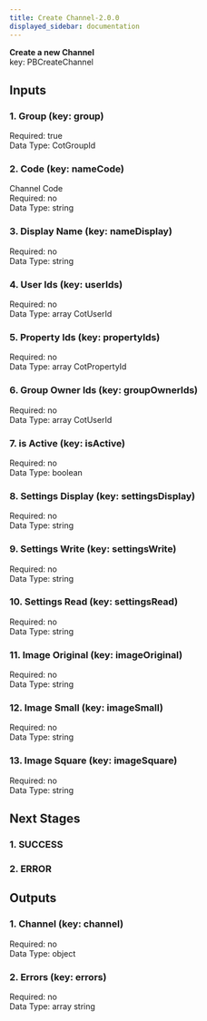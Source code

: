 ```yaml
---  
title: Create Channel-2.0.0  
displayed_sidebar: documentation  
---  
```

  
**Create a new Channel**  
key: PBCreateChannel  
## Inputs  
### 1. Group (key: group)  
  
Required: true  
Data Type: CotGroupId   
### 2. Code (key: nameCode)  
Channel Code  
Required: no  
Data Type: string   
### 3. Display Name (key: nameDisplay)  
  
Required: no  
Data Type: string   
### 4. User Ids (key: userIds)  
  
Required: no  
Data Type: array CotUserId  
### 5. Property Ids (key: propertyIds)  
  
Required: no  
Data Type: array CotPropertyId  
### 6. Group Owner Ids (key: groupOwnerIds)  
  
Required: no  
Data Type: array CotUserId  
### 7. is Active (key: isActive)  
  
Required: no  
Data Type: boolean   
### 8. Settings Display (key: settingsDisplay)  
  
Required: no  
Data Type: string   
### 9. Settings Write (key: settingsWrite)  
  
Required: no  
Data Type: string   
### 10. Settings Read (key: settingsRead)  
  
Required: no  
Data Type: string   
### 11. Image Original (key: imageOriginal)  
  
Required: no  
Data Type: string   
### 12. Image Small (key: imageSmall)  
  
Required: no  
Data Type: string   
### 13. Image Square (key: imageSquare)  
  
Required: no  
Data Type: string   
## Next Stages  
### 1. SUCCESS  
  
### 2. ERROR  
  
## Outputs  
### 1. Channel (key: channel)  
  
Required: no  
Data Type: object   
### 2. Errors (key: errors)  
  
Required: no  
Data Type: array string
